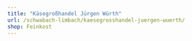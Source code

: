 ```yaml
---
title: "Käsegroßhandel Jürgen Würth"
url: /schwabach-limbach/kaesegrosshandel-juergen-wuerth/
shop: Feinkost
---
```

